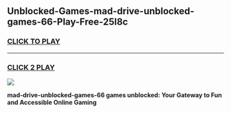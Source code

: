 
## Unblocked-Games-mad-drive-unblocked-games-66-Play-Free-25l8c
<h3>
<a href="https://premium76.site?title=mad-drive-unblocked-games-66&ref=22A">CLICK TO PLAY</a></h3>
<hr>

<h3>
<a href="https://premium76.site?title=mad-drive-unblocked-games-66&ref=22A">CLICK 2 PLAY</a>
  
</h3>

<a href="https://premium76.site?title=mad-drive-unblocked-games-66&ref=22A"><img src="https://clearcache.store/games.png"></a>


**mad-drive-unblocked-games-66 games unblocked: Your Gateway to Fun and Accessible Online Gaming**
